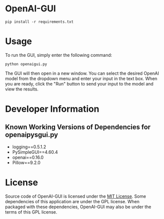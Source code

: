 # OpenAI-GUI
```
pip install -r requirements.txt
```
# Usage
To run the GUI, simply enter the following command:
```
python openaigui.py
```
The GUI will then open in a new window. You can select the desired OpenAI model from the dropdown menu and enter your input in the text box. When you are ready, click the "Run" button to send your input to the model and view the results.


# Developer Information
## Known Working Versions of Dependencies for openaipysgui.py
* logging==0.5.1.2
* PySimpleGUI==4.60.4
* openai==0.16.0
* Pillow==9.2.0


# License
Source code of OpenAI-GUI is licensed under the [MIT License](https://github.com/MaxSSD/OpenAI-GUI/blob/main/LICENSE).
Some dependencies of this application are under the GPL license. When packaged with these dependencies, OpenAI-GUI may also be under the terms of this GPL license.

